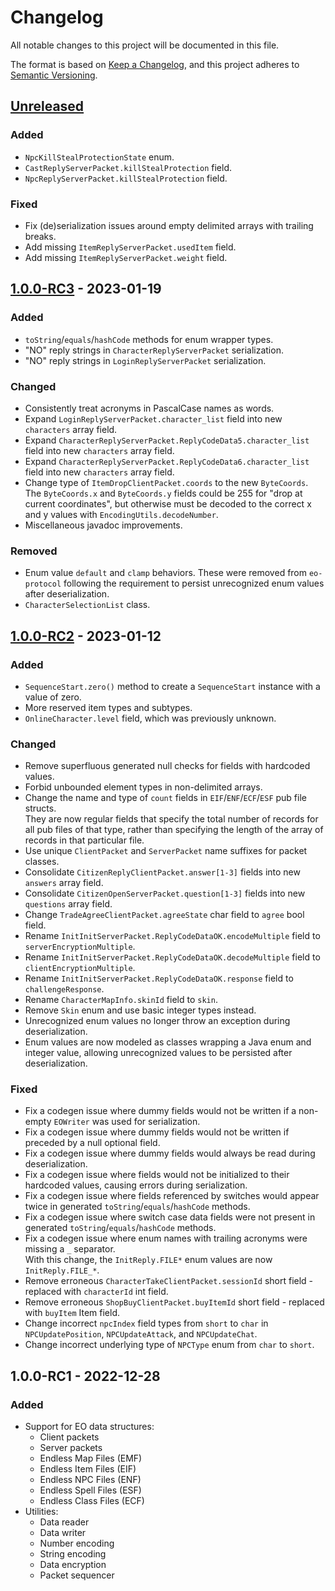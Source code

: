 # Changelog

All notable changes to this project will be documented in this file.

The format is based on [Keep a Changelog](https://keepachangelog.com/en/1.0.0/),
and this project adheres to [Semantic Versioning](https://semver.org/spec/v2.0.0.html).

## [Unreleased]

### Added

- `NpcKillStealProtectionState` enum.
- `CastReplyServerPacket.killStealProtection` field.
- `NpcReplyServerPacket.killStealProtection` field.

### Fixed

- Fix (de)serialization issues around empty delimited arrays with trailing breaks.
- Add missing `ItemReplyServerPacket.usedItem` field.
- Add missing `ItemReplyServerPacket.weight` field.

## [1.0.0-RC3] - 2023-01-19

### Added

- `toString`/`equals`/`hashCode` methods for enum wrapper types.
- "NO" reply strings in `CharacterReplyServerPacket` serialization.
- "NO" reply strings in `LoginReplyServerPacket` serialization.

### Changed

- Consistently treat acronyms in PascalCase names as words.
- Expand `LoginReplyServerPacket.character_list` field into new `characters` array field.
- Expand `CharacterReplyServerPacket.ReplyCodeData5.character_list` field into new `characters` array field.
- Expand `CharacterReplyServerPacket.ReplyCodeData6.character_list` field into new `characters` array field.
- Change type of `ItemDropClientPacket.coords` to the new `ByteCoords`.<br>
The `ByteCoords.x` and `ByteCoords.y` fields could be 255 for "drop at current coordinates", but
otherwise must be decoded to the correct x and y values with `EncodingUtils.decodeNumber`.
- Miscellaneous javadoc improvements.

### Removed

- Enum value `default` and `clamp` behaviors. These were removed from `eo-protocol` following the requirement to persist unrecognized enum values after deserialization.
- `CharacterSelectionList` class.

## [1.0.0-RC2] - 2023-01-12

### Added

- `SequenceStart.zero()` method to create a `SequenceStart` instance with a value of zero.
- More reserved item types and subtypes.
- `OnlineCharacter.level` field, which was previously unknown.

### Changed

- Remove superfluous generated null checks for fields with hardcoded values.
- Forbid unbounded element types in non-delimited arrays.
- Change the name and type of `count` fields in `EIF`/`ENF`/`ECF`/`ESF` pub file structs.<br>
They are now regular fields that specify the total number of records for all pub files of that type,
rather than specifying the length of the array of records in that particular file.
- Use unique `ClientPacket` and `ServerPacket` name suffixes for packet classes.
- Consolidate `CitizenReplyClientPacket.answer[1-3]` fields into new `answers` array field.
- Consolidate `CitizenOpenServerPacket.question[1-3]` fields into new `questions` array field.
- Change `TradeAgreeClientPacket.agreeState` char field to `agree` bool field.
- Rename `InitInitServerPacket.ReplyCodeDataOK.encodeMultiple` field to `serverEncryptionMultiple`.
- Rename `InitInitServerPacket.ReplyCodeDataOK.decodeMultiple` field to `clientEncryptionMultiple`.
- Rename `InitInitServerPacket.ReplyCodeDataOK.response` field to `challengeResponse`.
- Rename `CharacterMapInfo.skinId` field to `skin`.
- Remove `Skin` enum and use basic integer types instead.
- Unrecognized enum values no longer throw an exception during deserialization.
- Enum values are now modeled as classes wrapping a Java enum and integer value, allowing unrecognized values to be persisted after deserialization.

### Fixed

- Fix a codegen issue where dummy fields would not be written if a non-empty `EOWriter` was used for serialization.
- Fix a codegen issue where dummy fields would not be written if preceded by a null optional field.
- Fix a codegen issue where dummy fields would always be read during deserialization.
- Fix a codegen issue where fields would not be initialized to their hardcoded values, causing errors during serialization.
- Fix a codegen issue where fields referenced by switches would appear twice in generated `toString`/`equals`/`hashCode` methods.
- Fix a codegen issue where switch case data fields were not present in generated `toString`/`equals`/`hashCode` methods.
- Fix a codegen issue where enum names with trailing acronyms were missing a `_` separator.<br>
With this change, the `InitReply.FILE*` enum values are now `InitReply.FILE_*`.
- Remove erroneous `CharacterTakeClientPacket.sessionId` short field - replaced with `characterId` int field.
- Remove erroneous `ShopBuyClientPacket.buyItemId` short field - replaced with `buyItem` Item field.
- Change incorrect `npcIndex` field types from `short` to `char` in `NPCUpdatePosition`, `NPCUpdateAttack`, and `NPCUpdateChat`.
- Change incorrect underlying type of `NPCType` enum from `char` to `short`.

## 1.0.0-RC1 - 2022-12-28

### Added

- Support for EO data structures:
  - Client packets
  - Server packets
  - Endless Map Files (EMF)
  - Endless Item Files (EIF)
  - Endless NPC Files (ENF)
  - Endless Spell Files (ESF)
  - Endless Class Files (ECF)
- Utilities:
  - Data reader
  - Data writer
  - Number encoding
  - String encoding
  - Data encryption
  - Packet sequencer

[Unreleased]: http://github.com/cirras/eolib-java/compare/v1.0.0-RC3...HEAD
[1.0.0-RC3]: http://github.com/cirras/eolib-java/compare/v1.0.0-RC2...v1.0.0-RC3
[1.0.0-RC2]: http://github.com/cirras/eolib-java/compare/v1.0.0-RC1...v1.0.0-RC2
